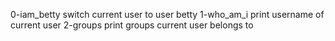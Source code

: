 0-iam_betty switch current user to user betty 
1-who_am_i print username of current user
2-groups print groups current user belongs to 

